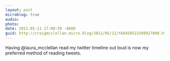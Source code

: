```yaml
---
layout: post
microblog: true
audio: 
photo: 
date: 2011-05-11 17:00:50 -0600
guid: http://craigmcclellan.micro.blog/2011/05/11/t68450522599927808.html
---
```

Having @laura_mcclellan read my twitter timeline out loud is now my preferred method of reading tweets.
